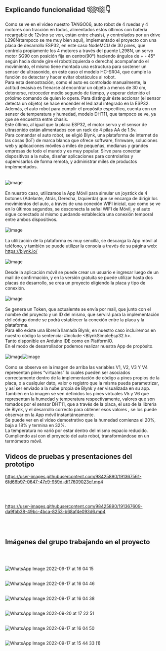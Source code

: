 ## **Explicando funcionalidad** 👇🏼👇🏼👇

Como se ve en el video nuestro TANGO06, auto robot de 4 ruedas y 4 motores con tracción en todos, alimentados estos últimos con batería recargable de 12v(no se ven, están entre chasis), y controlados por un drive L298N(tampoco se me muy bien aquí), implementado el proyecto con una placa de desarrollo ESP32, en este caso NodeMCU
de 30 pines, que controla propiamente los 4 motores a  través del puente L298N, un servo motor SG90 con posición fija en centro(90°) haciendo ángulos de + - 45° según hacia donde gire el robot(izquierda o derecha) acompañando el movimiento, el mismo tiene montada una estructura para sostener un sensor de ultrasonido, en este caso el modelo HC-SR04, que cumple la función de detectar y hacer evitar obstáculos al robot.<br />
Para esta demostración, como el auto es controlado manualmente, la actitud evasiva es frenarse al encontrar un objeto a menos de 30 cm, detenerse, retroceder medio segundo de tiempo, y esperar detenido el próximo comando de quien lo opera. Para distinguir éste accionar (el sensor detecta un objeto) se hace encender el led azul integrado en la ESP32.<br />
Además, el auto robot para cumplir el propósito específico, cuenta con un sensor de temperatura y humedad, modelo DHT11, que tampoco se ve, ya que se encuentra entre chasis.<br />
Este último, al igual que la placa ESP32, el motor servo y el sensor de ultrasonido están alimentados con un rack de 4 pilas AA de 1.5v.<br />
Para comandar el auto robot, se eligió Blynk, una plataforma de internet de las cosas (IoT) de marca blanca que ofrece software, firmware, soluciones web y aplicaciones móviles a miles de pequeñas, medianas y grandes empresas de todo el mundo y es muy popular. Sirve para conectar dispositivos a la nube, diseñar aplicaciones para controlarlos y supervisarlos de forma remota, y administrar miles de productos implementados.<br />
<br />
<br />
![image](https://user-images.githubusercontent.com/110072008/191876814-94c83670-7be3-4e1f-b07f-95930612ebd9.png)
<br />
<br />
En nuestro caso, utilizamos la App Móvil para simular un joystick de 4 botones (Adelante, Atrás, Derecha, Izquierda) que se encarga de dirigir los movimientos del auto, a través de una conexión WIFI inicial, que como se ve en lo últimos segundos, se desconecta la señal WIFI de Móvil, y el auto sigue conectado al mismo quedando establecida una conexión temporal entre ambos dispositivos.<br />
<br />
![image](https://user-images.githubusercontent.com/110072008/191876867-575621bb-593d-4b52-b6c6-858d929e413c.png)
<br />
<br />
La utilización de la plataforma es muy sencilla, se descarga la App móvil al teléfono, y también se puede utilizar la consola a través de su página web: https://blynk.io/
<br />
<br />
![image](https://user-images.githubusercontent.com/110072008/191876890-fa9d3a08-e84d-4260-8c8e-85aacb63b57e.png)
<br />
<br />
Desde la aplicación móvil se puede crear un usuario e ingresar luego de un mail de confirmación, y en la versión gratuita se puede utilizar hasta dos placas de desarrollo, se crea un proyecto eligiendo la placa y tipo de conexión.
<br />
<br />
![image](https://user-images.githubusercontent.com/110072008/191876945-18d71c92-c226-43a7-abc6-827489168435.png)
<br />
<br />
Se genera un Token, que actualemte se envía por mail, que junto con el nombre del proyecto y un ID del mismo, que servirá para la implementación del código donde se podrá establecer la conexión entre la placa y la plataforma.<br />
Para ello existe una librería llamada Blynk, en nuestro caso incluiremos en nuestro código la sentencia: #include <BlynkSimpleEsp32.h>.<br />
Tanto disponible en Arduino IDE como en PlatformIO.<br />
En el modo de desarrollador podemos realizar nuestra App de propósito.
<br />
<br />
![image](https://user-images.githubusercontent.com/110072008/191877034-02e608a8-be61-4262-9964-5409d4dbeed1.png)![image](https://user-images.githubusercontent.com/110072008/191877041-1052e541-03a1-4769-acea-71002d540292.png)
<br />
<br />
Como se observa en la imagen de arriba las variables V1, V2, V3 Y V4 representan pines “virtuales” lo cuales pueden ser asociados correctamente dentro de la implementación de código a pines propios de la placa, o a cualquier dato, valor o registro que la misma pueda parametrizar, y así ser enviado a la nube propia de Blynk y ser visualizada en su app.<br />
También en la imagen se ven definidos los pines virtuales V5 y V6 que representan la humedad y temperatura respectivamente, valores que son tomados por el sensor DHT11, que a través de la placa, el uso de la librería de Blynk, y el desarrollo correcto para obtener esos valores , se los puede observar en la App móvil instantáneamente.<br />
Se puede ver en el video demostrativo que la humedad comienza el 20%, baja a 18% y termina en 32%.<br />
La temperatura no varió por estar dentro del mismo espacio reducido.<br />
Cumpliendo así con el proyecto del auto robot, transformándose en un termómetro móvil.<br />




## **Videos de pruebas y presentaciones del prototipo**<br />



https://user-images.githubusercontent.com/98425890/191367561-6fd66b97-0647-47c9-959d-df17609023cf.mp4

<br />
<br />

https://user-images.githubusercontent.com/98425890/191367609-da9fbb38-49bc-4bca-8253-b68af4e093d6.mp4

<br />
<br />

## **Imágenes del grupo trabajando en el proyecto**<br />
<br />
<br />

![WhatsApp Image 2022-09-17 at 16 04 15](https://user-images.githubusercontent.com/98425890/191368559-6df27015-76ac-408a-ae79-1ab5fd8a80e6.jpeg)
<br />
<br />

![WhatsApp Image 2022-09-17 at 16 04 46](https://user-images.githubusercontent.com/98425890/191368613-cdbcae79-39bc-45d6-a909-bfa6c4540df6.jpeg)
<br />
<br />

![WhatsApp Image 2022-09-17 at 16 04 38](https://user-images.githubusercontent.com/98425890/191368639-1290b414-f41e-421d-98fd-d11e5f769457.jpeg)
<br />
<br />

![WhatsApp Image 2022-09-20 at 17 22 51](https://user-images.githubusercontent.com/98425890/191368722-465be86f-c426-4979-a1b3-4c5012962953.jpeg)
<br />
<br />

![WhatsApp Image 2022-09-17 at 16 04 50](https://user-images.githubusercontent.com/98425890/191368845-26c05d34-f616-4c9e-b4af-32c581fb60df.jpeg)
<br />
<br />

![WhatsApp Image 2022-09-17 at 15 44 33 (1)](https://user-images.githubusercontent.com/98425890/191368908-09ecfc80-a959-4b6e-963b-1db0ea97e15c.jpeg)

